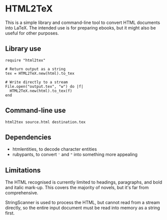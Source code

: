 HTML2TeX
========

This is a simple library and command-line tool to convert HTML documents into
LaTeX. The intended use is for preparing ebooks, but it might also be useful
for other purposes.

Library use
-----------

    require "html2tex"
    
    # Return output as a string
    tex = HTML2TeX.new(html).to_tex
    
    # Write directly to a stream
    File.open("output.tex", "w") do |f|
      HTML2TeX.new(html).to_tex(f)
    end

Command-line use
----------------

    html2tex source.html destination.tex

Dependencies
------------

* htmlentities, to decode character entities
* rubypants, to convert `'` and `"` into something more appealing

Limitations
-----------

The HTML recognised is currently limited to headings, paragraphs, and bold and
italic mark-up. This covers the majority of novels, but it's far from
comprehensive.

StringScanner is used to process the HTML, but cannot read from a stream
directly, so the entire input document must be read into memory as a string
first.
